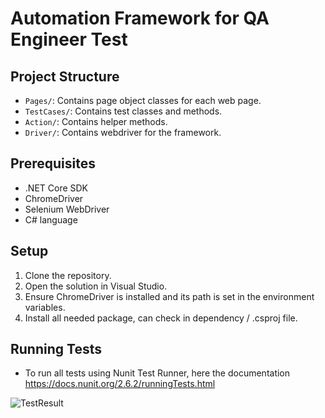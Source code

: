 # Automation Framework for QA Engineer Test

## Project Structure

- `Pages/`: Contains page object classes for each web page.
- `TestCases/`: Contains test classes and methods.
- `Action/`: Contains helper methods.
- `Driver/`: Contains webdriver for the framework.

## Prerequisites

- .NET Core SDK
- ChromeDriver
- Selenium WebDriver
- C# language

## Setup

1. Clone the repository.
2. Open the solution in Visual Studio.
3. Ensure ChromeDriver is installed and its path is set in the environment variables.
4. Install all needed package, can check in dependency / .csproj file. 

## Running Tests

- To run all tests using Nunit Test Runner, here the documentation https://docs.nunit.org/2.6.2/runningTests.html

![TestResult](TestResult.png)
